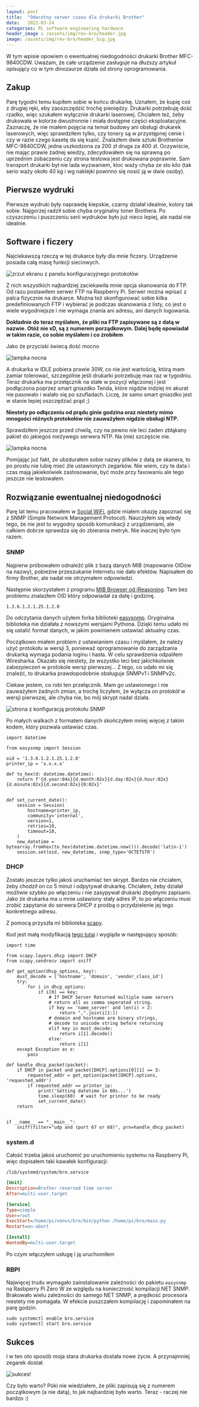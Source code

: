 ```yaml
---
layout: post
title:  "Odwrotny serwer czasu dla drukarki Brother"
date:   2022-03-24
categories: PL software-engineering hardware
header_image : /assets/img/rev-bro/header.jpg
image: /assets/img/rev-bro/header_big.jpg
---
```


W tym wpisie opowiem o ewentualnej niedogodności drukarki Brother MFC-9840CDW. Uważam, że całe urządzenie zasługuje
na dłuższy artykuł opisujący co w tym dinozaurze działa od strony oprogramowania.

## Zakup

Parę tygodni temu kupiłem sobie w końcu drukarkę. Uznałem, że kupię coś z drugiej ręki,
eby zaoszczędzić trochę pieniędzy. Drukarki potrzebuję dość rzadko, więc szukałem wyłącznie drukarki laserowej.
Chciałem też, żeby drukowała w kolorze dwustronnie i miała dostępne części eksploatacyjne. Zaznaczę, że nie miałem pojęcia na temat
budowy ani obsługi drukarek laserowych, więc sprawdziłem tylko, czy tonery są w przystępnej cenie i czy w razie czego
kasetę da się kupić. Znalazłem dwie sztuki Brotherów MFC-9840CDW, jedna uszkodzona za 200 zł druga za 400 zł.
Oczywiście, nie mając prawie żadnej wiedzy, zdecydowałem się na sprawną po uprzednim zobaczeniu czy strona testowa
jest drukowana poprawnie. Sam transport drukarki był nie lada wyzwaniem, kloc waży chyba ze sto kilo
(tak serio waży około 40 kg i wg naklejki powinno się nosić ją w dwie osoby).


## Pierwsze wydruki

Pierwsze wydruki były naprawdę kiepskie, czarny działał idealnie, kolory tak sobie. Najgorzej radził sobie chyba oryginalny
toner Brothera. Po czyszczeniu i puszczeniu serii wydruków było już nieco lepiej, ale nadal nie idealnie.

## Software i ficzery

Najciekawszą rzeczą w tej drukarce były dla mnie ficzery. Urządzenie posiada całą masę funkcji sieciowych.

![zrzut ekranu z panelu konfiguracyjnego protokołów](/assets/img/rev-bro/protocols.png)

Z nich wszystkich najbardziej zaciekawiła mnie opcja skanowania do FTP. Od razu postawiłem serwer FTP na Raspberry Pi. 
Serwer można wpisać z palca fizycznie na drukarce. Można też skonfigurować sobie kilka predefiniowanych FTP i wybierać
je podczas skanowania z listy, co jest o wiele wygodniejsze i nie wymaga znania ani adresu, ani danych logowania. 

**Dokładnie do teraz myślałem, że pliki na FTP zapisywane są z datą w nazwie. Otóż nie xD, są z numerem porządkowym. 
Dalej będę opowiadał w takim razie, co sobie myślałem i co zrobiłem**

Jako że przyciski świecą dość mocno

![lampka nocna](/assets/img/rev-bro/light.png)

A drukarka w IDLE pobiera prawie 30W, co nie jest wartością, którą mam zamiar tolerować,
szczególnie jeśli drukarki potrzebuję max raz w tygodniu. Teraz drukarka ma przełącznik na stałe w pozycji włączonej
i jest podłączona poprzez smart gniazdko Tenda, które nigdzie indziej mi akurat nie pasowało i walało się po szufladach.
Liczę, że samo smart gniazdko jest w stanie lepiej oszczędzać prąd ;)

**Niestety po odłączeniu od prądu ginie godzina oraz
niestety mimo mnogości różnych protokołów nie zauważyłem nigdzie obsługi NTP.**

Sprawdziłem jeszcze przed chwilą, czy na pewno nie leci żaden zbłąkany pakiet do jakiegoś nieżywego serwera NTP.
Na (nie) szczęście nie.

![lampka nocna](/assets/img/rev-bro/000.png)

Pomijając już fakt, że ubzdurałem sobie nazwy plików z datą ze skanera, to po prostu nie lubię mieć źle ustawionych zegarków.
Nie wiem, czy te data i czas mają jakiekolwiek zastosowanie, być może przy faxowaniu ale tego jeszcze nie testowałem.

## Rozwiązanie ewentualnej niedogodności

Parę lat temu pracowałem w [Social WiFi](https://socialwifi.com/pl/), gdzie miałem okazję zapoznać się z SNMP 
(Simple Network Management Protocol). Nauczyłem się wtedy tego, że nie jest to wygodny sposób komunikacji z urządzeniami, 
ale całkiem dobrze sprawdza się do zbierania metryk. Nie inaczej było tym razem.

### SNMP

Najpierw próbowałem odnaleźć plik z bazą danych MIB (mapowanie OIDów na nazwy), 
pobieżne przeszukanie Internetu nie dało efektów. 
Napisałem do firmy Brother, ale nadal nie otrzymałem odpowiedzi.

Następnie skorzystałem z programu [MIB Browser od iReasoning](https://www.ireasoning.com/mibbrowser.shtml).
Tam bez problemu znalazłem OID który odpowiadał za datę i godzinę.

`1.3.6.1.2.1.25.1.2.0`

Do odczytania danych użyłem forka biblioteki [easysnmp](https://github.com/MichalMazurek/easysnmp2). 
Oryginalna biblioteka nie działała z nowszymi wersjami Pythona. Dzięki temu udało mi się ustalić format danych, w jakim 
powinienem ustawiać aktualny czas.

Początkowo miałem problem z ustawianiem czasu i myślałem, że należy użyć protokołu w wersji 3, ponieważ oprogramowanie
do zarządzania drukarką wymaga podania loginu i hasła. W celu sprawdzenia odpaliłem Wiresharka. Okazało się niestety, 
że wszystko leci bez jakichkolwiek zabezpieczeń w protokole wersji pierwszej... Z tego, co udało mi się znaleźć, 
to drukarka prawdopodobnie obsługuje SNMPv1 i SNMPv2c.

Ciekaw jestem, co robi ten przełącznik. Mam go ustawionego i nie zauważyłem żadnych zmian, a trochę liczyłem, że wyłącza
on protokół w wersji pierwszej, ale chyba nie, bo mój skrypt nadal działa.

![strona z konfiguracją protokołu SNMP](/assets/img/rev-bro/snmp_config.png)


Po małych walkach z formatem danych skończyłem mniej więcej z takim kodem, który pozwala ustawiać czas.

```python3
import datetime

from easysnmp import Session

oid = '1.3.6.1.2.1.25.1.2.0'
printer_ip = 'x.x.x.x'

def to_hex(d: datetime.datetime):
    return f'{d.year:04x}{d.month:02x}{d.day:02x}{d.hour:02x}{d.minute:02x}{d.second:02x}{0:02x}'


def set_current_date():
    session = Session(
        hostname=printer_ip,
        community='internal',
        version=1,
        retries=10,
        timeout=10,
    )
    new_datetime = bytearray.fromhex(to_hex(datetime.datetime.now())).decode('latin-1')
    session.set(oid, new_datetime, snmp_type='OCTETSTR')

```

### DHCP

Zostało jeszcze tylko jakoś uruchamiać ten skrypt. Bardzo nie chciałem, żeby chodził on co 5 minut i odpytywał drukarkę.
Chciałem, żeby działał możliwie szybko po włączeniu i nie zasypywał drukarki zbędnymi zapisami. Jako że drukarka ma 
u mnie ustawiony stały adres IP, to po włączeniu musi zrobić zapytanie do serwera DHCP z prośbą o przydzielenie jej 
tego konkretnego adresu. 

Z pomocą przyszła mi biblioteka [scapy](https://scapy.net/). 

Kod jest małą modyfikacją [tego tutaj](https://jcutrer.com/python/scapy-dhcp-listener) i wygląda w następujący sposób:

```python3
import time

from scapy.layers.dhcp import DHCP
from scapy.sendrecv import sniff

def get_option(dhcp_options, key):
    must_decode = ['hostname', 'domain', 'vendor_class_id']
    try:
        for i in dhcp_options:
            if i[0] == key:
                # If DHCP Server Returned multiple name servers
                # return all as comma seperated string.
                if key == 'name_server' and len(i) > 2:
                    return ",".join(i[1:])
                # domain and hostname are binary strings,
                # decode to unicode string before returning
                elif key in must_decode:
                    return i[1].decode()
                else:
                    return i[1]
    except Exception as e:
        pass

def handle_dhcp_packet(packet):
    if DHCP in packet and packet[DHCP].options[0][1] == 3:
        requested_addr = get_option(packet[DHCP].options, 'requested_addr')
        if requested_addr == printer_ip:
            print('Setting datetime in 60s...')
            time.sleep(60)  # wait for printer to be ready
            set_current_date()
    return


if __name__ == "__main__":
    sniff(filter="udp and (port 67 or 68)", prn=handle_dhcp_packet)

```


### system.d

Całość trzeba jakoś uruchomić po uruchomieniu systemu na Raspberry Pi, więc dopisałem taki kawałek konfiguracji:

`/lib/systemd/system/bro.service`

```ini
[Unit]
Description=Brother reversed time server
After=multi-user.target

[Service]
Type=simple
User=root
ExecStart=/home/pi/venvs/bro/bin/python /home/pi/bro/main.py
Restart=on-abort

[Install]
WantedBy=multi-user.target
```

Po czym włączyłem usługę i ją uruchomiłem

### RBPI

Najwięcej trudu wymagało zainstalowanie zależności do pakietu `easysnmp` na Rasbperry Pi Zero W ze względu na konieczność 
kompilacji NET SNMP. Brakowało wielu zależności do samego NET SNMP, a prędkość procesora niestety nie pomagała.
W efekcie puszczałem kompilację i zapominałem na parę godzin.

```shell
sudo systemctl enable bro.service
sudo systemctl start bro.service
```

## Sukces

I w ten oto sposób moja stara drukarka dostała nowe życie. A przynajmniej zegarek dostał.

![sukces!](/assets/img/rev-bro/sukces.png)

Czy było warto? Póki nie wiedziałem, że pliki zapisują się z numerem początkowym (a nie datą), 
to jak najbardziej było warto. Teraz - raczej nie bardzo :(

